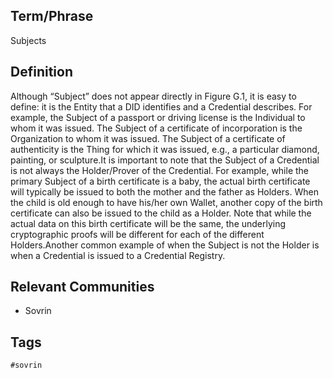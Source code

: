 ## Term/Phrase
Subjects

## Definition
Although &ldquo;Subject&rdquo; does not appear directly in Figure G.1, it is easy to define: it is the Entity that a DID identifies and a Credential describes. For example, the Subject of a passport or driving license is the Individual to whom it was issued. The Subject of a certificate of incorporation is the Organization to whom it was issued. The Subject of a certificate of authenticity is the Thing for which it was issued, e.g., a particular diamond, painting, or sculpture.It is important to note that the Subject of a Credential is not always the Holder/Prover of the Credential. For example, while the primary Subject of a birth certificate is a baby, the actual birth certificate will typically be issued to both the mother and the father as Holders. When the child is old enough to have his/her own Wallet, another copy of the birth certificate can also be issued to the child as a Holder. Note that while the actual data on this birth certificate will be the same, the underlying cryptographic proofs will be different for each of the different Holders.Another common example of when the Subject is not the Holder is when a Credential is issued to a Credential Registry.

## Relevant Communities
* Sovrin

## Tags
```
#sovrin
```
